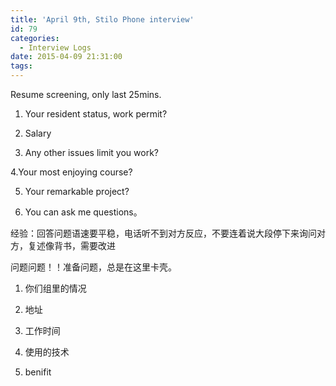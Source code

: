 ```yaml
---
title: 'April 9th, Stilo Phone interview'
id: 79
categories:
  - Interview Logs
date: 2015-04-09 21:31:00
tags:
---
```


Resume screening, only last 25mins.

1. Your resident status, work permit?

2. Salary

3. Any other issues limit you work?

4.Your most enjoying course?

5. Your remarkable project?

6. You can ask me questions。

经验：回答问题语速要平稳，电话听不到对方反应，不要连着说大段停下来询问对方，复述像背书，需要改进

问题问题！！准备问题，总是在这里卡壳。

1. 你们组里的情况

2. 地址

3. 工作时间

4. 使用的技术

5. benifit